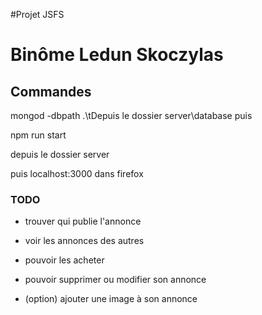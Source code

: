 #Projet  JSFS

# Binôme Ledun Skoczylas

## Commandes

mongod -dbpath .\tDepuis le dossier server\database
puis

npm run start

depuis le dossier server

puis localhost:3000 dans firefox

### TODO

* trouver qui publie l'annonce

* voir les annonces des autres

* pouvoir les acheter

* pouvoir supprimer ou modifier son annonce

* (option) ajouter une image à son annonce
